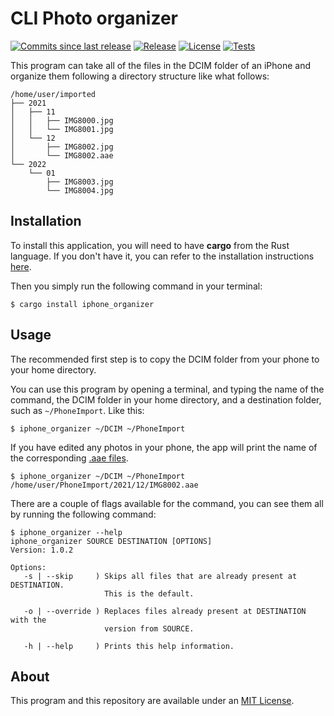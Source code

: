 # CLI Photo organizer
[![Commits since last release](https://img.shields.io/github/commits-since/nico-castell/photo_organizer/latest?label=Commits%20since%20last%20release&color=informational&logo=Git&logoColor=white&style=flat-square)](https://github.com/nico-castell/photo_organizer/commits)
[![Release](https://img.shields.io/github/v/release/nico-castell/photo_organizer?label=Release&color=informational&logo=GitHub&logoColor=white&style=flat-square)](https://github.com/nico-castell/photo_organizer/releases)
[![License](https://img.shields.io/github/license/nico-castell/photo_organizer?label=License&color=informational&logo=Open%20Source%20Initiative&logoColor=white&style=flat-square)](LICENSE)
[![Tests](https://img.shields.io/github/workflow/status/nico-castell/photo_organizer/tests?label=tests&logo=GitHub%20Actions&logoColor=white&style=flat-square)](https://github.com/nico-castell/photo_organizer/actions/workflows/rust-tests.yml)

This program can take all of the files in the DCIM folder of an iPhone and organize them following a
directory structure like what follows:

```
/home/user/imported
├── 2021
│   ├── 11
│   │   ├── IMG8000.jpg
│   │   └── IMG8001.jpg
│   └── 12
│       ├── IMG8002.jpg
│       └── IMG8002.aae
└── 2022
    └── 01
        ├── IMG8003.jpg
        └── IMG8004.jpg
```

## Installation
To install this application, you will need to have **cargo** from the Rust language. If you don't
have it, you can refer to the installation instructions
[here](https://www.rust-lang.org/learn/get-started).

Then you simply run the following command in your terminal:

```
$ cargo install iphone_organizer
```

## Usage
The recommended first step is to copy the DCIM folder from your phone to your home directory.

You can use this program by opening a terminal, and typing the name of the command, the DCIM folder
in your home directory, and a destination folder, such as `~/PhoneImport`. Like this:

```
$ iphone_organizer ~/DCIM ~/PhoneImport
```

If you have edited any photos in your phone, the app will print the name of the corresponding
[.aae files](https://fileinfo.com/extension/aae).

```
$ iphone_organizer ~/DCIM ~/PhoneImport
/home/user/PhoneImport/2021/12/IMG8002.aae
```

There are a couple of flags available for the command, you can see them all by running the following
command:

```
$ iphone_organizer --help
iphone_organizer SOURCE DESTINATION [OPTIONS]
Version: 1.0.2

Options:
   -s | --skip     ) Skips all files that are already present at DESTINATION.
                     This is the default.

   -o | --override ) Replaces files already present at DESTINATION with the
                     version from SOURCE.

   -h | --help     ) Prints this help information.
```

## About
This program and this repository are available under an [MIT License](LICENSE).
